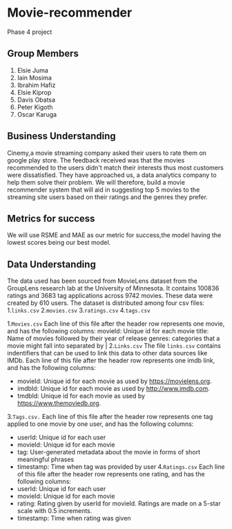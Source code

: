 # Movie-recommender
Phase 4 project
## Group Members
1. Elsie Juma
2. Iain Mosima
3. Ibrahim Hafiz
4. Elsie Kiprop
5. Davis Obatsa
6. Peter Kigoth
7. Oscar Karuga
## Business Understanding
Cinemy,a movie streaming company asked their users to rate them on google play store. The feedback received was that the movies recommended to the users didn't match their interests thus most customers were dissatisfied. They have approached us, a data analytics company to help them solve their problem. We will therefore, build a movie recommender system that will aid in suggesting top 5 movies to the streaming site users based on their ratings  and the genres they prefer.
## Metrics for success
We will use RSME and MAE as our metric for success,the model having the lowest scores being our best model.
## Data Understanding
The data used has been sourced from MovieLens dataset from the GroupLens research lab at the University of Minnesota.
It contains 100836 ratings and 3683 tag applications across 9742 movies. These data were created by 610 users.
The dataset is distributed among four csv files:
1.```links.csv```
2.```movies.csv```
3.```ratings.csv```
4.```tags.csv```

1.```Movies.csv```
Each line of this file after the header row represents one movie, and has the following columns:
movieId: Unique id for each movie
title: Name of movies followed by their year of release
genres: categories that a movie might fall into separated by |
2.```Links.csv```
The file `links.csv` contains indentifiers that can be used to link this data to other data sources like IMDb. Each line of this file after the header row represents one imdb link, and has the following columns:

- movieId: Unique id for each movie as used by https://movielens.org.
- imdbId: Unique id for each movie as used by http://www.imdb.com.
- tmdbId: Unique id for each movie as used by https://www.themoviedb.org.

3.```Tags.csv.```
 Each line of this file after the header row represents one tag applied to one movie by one user, and has the following columns:
- userId: Unique id for each user
- movieId: Unique id for each movie
- tag: User-generated metadata about the movie in forms of short meaningful phrases
- timestamp: Time when tag was provided by user
4.```Ratings.csv```
Each line of this file after the header row represents one rating, and has the following columns:
- userId: Unique id for each user
- movieId: Unique id for each movie
- rating: Rating given by userId for movieId. Ratings are made on a 5-star scale with 0.5 increments.
- timestamp: Time when rating was given

